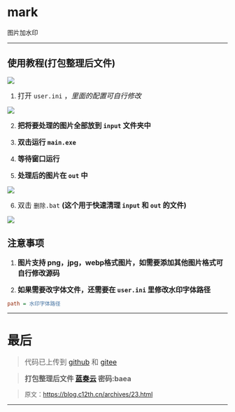 ﻿# mark
图片加水印

---

## 使用教程(打包整理后文件)

<img src="https://blog.c12th.cn/img/mark.webp" />

1. <font size=3>打开 <code>user.ini</code> ，*里面的配置可自行修改* </font>
<img src="https://cdn.c12th.cn/reverse-stu-allversions@1.0.37/2024/img/mark01.webp" />

2. **<font size=3>把将要处理的图片全部放到 <code>input</code> 文件夹中</font>**

3. **<font size=3>双击运行 <code>main.exe</code></font>**

4. **<font size=3>等待窗口运行</font>**

5. **<font size=3>处理后的图片在 <code>out</code> 中</font>**
<img src="https://cdn.c12th.cn/reverse-stu-allversions@1.0.37/2024/img/mark.02.gif" />

6. <font size=3>双击 <code>删除.bat</code> **(这个用于快速清理 <code>input</code> 和 <code>out</code> 的文件)**</font>
<img src="https://cdn.c12th.cn/reverse-stu-allversions@1.0.37/2024/img/mark03.webp" />

## 注意事项

1. **<font size=3>图片支持 png，jpg，webp格式图片，如需要添加其他图片格式可自行修改源码</font>**

2. **<font size=3>如果需要改字体文件，还需要在 <code>user.ini</code> 里修改水印字体路径</font>**
```ini
path = 水印字体路径
```

---

# 最后

> <font size=3>代码已上传到 [github](https://github.com/12thstan/mark) 和 [gitee](https://gitee.com/c12th/mark) </font>

> <font size=3> **打包整理后文件 [蓝奏云](https://www.lanzouw.com/iYRRE1yi1xoh) 密码:baea** </font>

> 原文：https://blog.c12th.cn/archives/23.html

---
